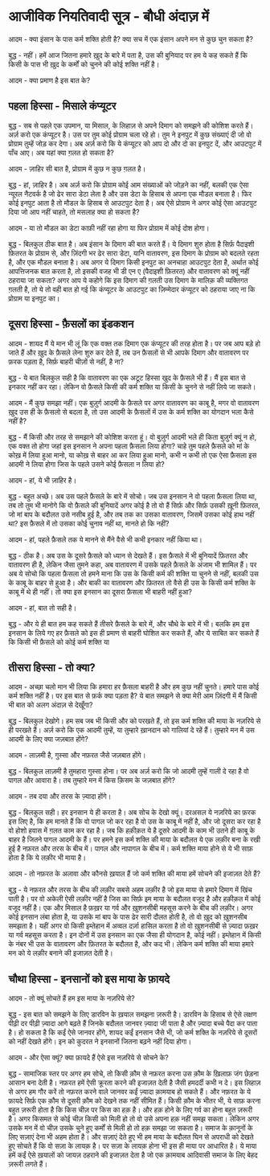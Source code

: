 # आजीविक नियतिवादी सूत्र - बौधी अंदाज़ में
आदम - क्या इंसान के पास कर्म शक्ति होती है? क्या सच में एक इंसान अपने मन से कुछ चुन सकता है?

बुद्ध - नहीं। हमें आज जितना हमारे ख़ुद के बारे में पता है, उस की बुनियाद पर हम ये कह सकते हैं कि किसी के पास भी ख़ुद के कर्मों को चुनने की कोई शक्ति नहीं है।

आदम - क्या प्रमाण है इस बात के?

## पहला हिस्सा - मिसाले कंप्यूटर
बुद्ध - सब से पहले एक उपमान, या मिसाल, के लिहाज़ से अपने दिमाग को समझने की कोशिश करते हैं। अर्ज़ करो एक कंप्यूटर है। उस पर तुम कोई प्रोग्राम चला रहे हो। तुम ने इनपुट में कुछ संख्याएं दी जो वो प्रोग्राम तुम्हें जोड़ कर देगा। अब अर्ज़ करो कि ये कंप्यूटर को आप दो और दो का इनपुट दें, और आउटपुट में पाँच आए। अब यहां क्या ग़लत हो सकता है?

आदम - ज़ाहिर सी बात है, प्रोग्राम में कुछ न कुछ ग़लत है।

बुद्ध - हां, ज़ाहिर है। अब अर्ज़ करो कि प्रोग्राम कोई आम संख्याओं को जोड़ने का नहीं, बलकी एक ऐसा न्यूरल नैटवर्क है जो ढेर सारा डेटा लेता है और उस डेटा के हिसाब से अपना एक मौडल बनाता है। फिर कोई इनपुट आता है तो मौडल के हिसाब से आउटपुट देता है। अब ऐसे प्रोग्राम ने अगर कोई ऐसा आउटपुट दिया जो आप नहीं चाहते, तो मसलाह क्या हो सकता है?

आदम - या तो मौडल का डेटा काफ़ी नहीं रहा होगा या फिर प्रोग्राम में कोई दोश होगा।

बुद्ध - बिलकुल ठीक बात है। अब इंसान के दिमाग की बात करते हैं। ये दिमाग शुरु होता है सिर्फ़ पैदाइशी फ़ितरत के प्रोग्राम से, और ज़िंदगी भर ढेर सारा डेटा, यानि वातावरण, इस दिमाग के प्रोग्राम को बदलते रहता है, और एक मौडल बनाता है। अब अगर ये दिमाग किसी इनपुट का अनचाहा आउटपुट देता है, अर्थात कोई आपत्तिजनक बात करता है, तो इसकी वजह भी डी एन ए (पैदाइशी फ़ितरत) और वातावरण को क्यूं नहीं ठहराया जा सकता? अगर आप ये कहोगे कि इस दिमाग की ग़लती उस दिमाग के मालिक़ की व्यक्तिगत  ग़लती है, तो ये तो वही बात हो गई कि कंप्यूटर के आउटपुट का ज़िम्मेदार कंप्यूटर को ठहराया जाए ना कि प्रोग्राम या इनपुट का।

## दूसरा हिस्सा - फ़ैसलों का इंडकशन
आदम - शायद मैं ये मान भी लूं कि एक वक्त तक दिमाग एक कंप्यूटर की तरह होता है। पर जब आप बड़े हो जाते हैं और ख़ुद के फ़ैसले लेना शुरु कर देते हैं, तब उन फ़ैसलों से भी आपके दिमाग और वातावरण पर फ़रक पड़ता है, सिर्फ़ बाहरी चीज़ों से नहीं, है ना?

बुद्ध - ये बात बिलकुल सही है कि वातावरण का एक अटूट हिस्सा खुद के फ़ैसले भी हैं। मैं इस बात से इनकार नहीं कर रहा। लेकिन वो फ़ैसले किसी की कर्म शक्ति या किसी के चुनने से नहीं लिये जा सकते।

आदम - मैं कुछ समझा नहीं। एक बुज़ुर्ग आदमी के फ़ैसले पर अगर वातावरण का काबू है, मगर वो वातावरण ख़ुद उस ही के फ़ैसलो से बदला है, तो उस आदमी के फ़ैसलों में उस के कर्म शक्ति का योगदान भला कैसे नहीं है?

बुद्ध - मैं किसी और तरह से समझाने की कोशिश करता हूं। वो बुज़ुर्ग आदमी भले ही किता बुज़ुर्ग क्यूं न हो, एक वक्त तो होगा जहां इस इनसान ने अपना पहला फ़ैसला लिया होगा? चाहे तुम पहले फ़ैसले को मां के कोख़ में लिया हुआ मानो, या कोख़ से बाहर आ कर लिया हुआ मानो, कभी न कभी तो एक ऐसा फ़ैसला इस आदमी ने लिया होगा जिस के पहले उसने कोई फ़ैसला न लिया हो?

आदम - हां, ये भी ज़ाहिर है।

बुद्ध - बहुत अच्छे। अब उस पहले फ़ैसले के बारे में सोचो। जब उस इनसान ने वो पहला फ़ैसला लिया था, तब तो तुम भी मानोगे कि वो फ़ैसले की बुनियादें अगर कोई है तो वो हैं सिर्फ़ और सिर्फ़ उसकी ख़ूनी फ़ितरत, जो मां बाप के बदौलत उसे नसीब हुई है, और तब तक का उसका वातावरण, जिसमें उसका कोई हाथ नहीं था? इस फ़ैसले में तो उसका कोई चुनाव नहीं था, मानते हो कि नहीं?

आदम - हां, पहले फ़ैसले तक ये मानने से मैंने वैसे भी कभी इनकार नहीं किया था।

बुद्ध - ठीक है। अब उस के दूसरे फ़ैसले को ध्यान से देखते हैं। इस फ़ैसले में भी बुनियादें फ़ितरत और वातावरण ही है, लेकिन जैसा तुमने कहा, अब वातावरण में उसके पहले फ़ैसले के अंजाम भी शामिल हैं। पर अब ये सोचो कि पहला फ़ैसला तो हमने माना कि उस के किसी कर्म की शक्ति या चुनने से नहीं, बलकी उस के काबू के बाहर से हुआ है। और बाकी का वातावरण और फ़ितरत तो वैसे ही उस के किसी कर्म शक्ति के काबू में थे ही नहीं। तो क्या इस इनसान का दूसरा फ़ैसला भी बाहरी नहीं हुआ?

आदम - हां, बात तो सही है।

बुद्ध - और ये ही बात हम कह सकते हैं तीसरे फ़ैसले के बारे में, और चौथे के बारे में भी। बलकि हम इस इनसान के लिये गए हर फ़ैसले को इस ही प्रमाण से बाहरी घोशित कर सकते हैं, और ये साबित कर सकते हैं कि किसी भी फ़ैसले को कोई कर्म शक्ति या 

## तीसरा हिस्सा - तो क्या?
आदम - अच्छा चलो मान भी लिया कि हमारा हर फ़ैसला बाहरी है और हम कुछ नहीं चुनते। हमारे पास कोई कर्म शक्ति नहीं है। पर इस बात से फ़र्क क्या पड़ता है? ये बात समझने से क्या मेरी आम ज़िंदगी में मैं किसी भी बात को अलग अंदाज़ से देखूँगा?

बुद्ध - बिलकुल देखोगे। हम सब जब भी किसी और को परखते हैं, तो इस कर्म शक्ति की माया के नज़रिये से ही परखते हैं। अर्ज़ करो कि एक आदमी तुम्हें, या तुम्हारे ख़ानदान को गालियां दे रहें हैं। तुम्हारे मन में उस आदमी के लिए क्या जज़बात होंगे?

आदम - लाज़मी है, गुस्सा और नफ़रत जैसे जज़बात होंगे।

बुद्ध - बिलकुल लाज़मी है तुमहारा गुस्सा होना। पर अब अर्ज़ करो कि जो आदमी तुम्हें गाली दे रहा है वो पागल और आवारा है। तब तुम्हारे मन में किस क़िसम के जज़बात होंगे?

आदम - तब दया और तरस के ज़्यादा होंगे।

बुद्ध - बिलकुल सही। हर इनसान ये ही करता है। अब सोच के देखो क्यूं। दरअसल ये नज़रिये का फ़रक इस लिए है, कि हम मानते हैं कि वो पागल जो कर रहा है वो उस के काबू में नहीं है, और जो दूसरा कर रहा है वो होशो हवास में ग़लत काम कर रहा है। जब कि हक़ीक़त ये है दूसरे आदमी के काम भी उतने ही काबू के बाहर है जितने पागल आदमी के हैं। पर हमने इस कर्म शक्ति की माया के बदौलत ये एक लक़ीर बना के रखी हुई है नफ़रत और तरस के बीच में। पागल और नापागल के बीच में। कर्म शक्ति माया होने से ये भी साफ़ होता है कि ये लक़ीर भी माया है।

आदम - तो नफ़रत के अलावा और कौनसे ख़याल हैं जो कर्म शक्ति की माया हमें सोचने की इजाज़त देते हैं?

बुद्ध - ये नफ़रत और तरस के बीच की लक़ीर सबसे अहम लक़ीर है जो इस माया से हमारे दिमाग में खिंच पाती है। पर वो अकेली ऐसी लक़ीर नहीं है जिस का सिर्फ़ इम माया के बदौलत वजूद है और हक़ीक़त में कोई वजूद नहीं है। एक और मिसाल है फ़ख़र या गर्व और ख़ुशनसीबी महसूस करने के बीच की लक़ीर। अगर कोई इनसान लंबा होता है, या उसके मां बाप के पास ढेर सारी दौलत होती है, तो वो ख़ुद को ख़ुशनसीब समझता है। यहीं अगर वो किसी इम्तेहान में अव्वल दर्ज़ा हासिल करता है तो वो ख़ुशनसीबी से ज़्यादा फ़ख़र या गर्व महसूस करता है। इन दोनों में उस इनसान का एक जैसा ही योगदान है, कोई नहीं। इम्तेहान में किसी के नंबर भी उस के वातावरण और फ़ितरत के बदौलत है, और कद भी। लेकिन कर्म शक्ति की माया हमारे मन को ये लक़ीर बनाने की इजाज़त देती है।

## चौथा हिस्सा - इनसानों को इस माया के फ़ायदे
आदम - तो क्यूं सोचते हैं हम इस माया के नज़रिये से?

बुद्ध - इस बात को समझने के लिए डारविन के ख़याल समझना ज़रूरी है। डारविन के हिसाब से ऐसे लक्षण पीढ़ी दर पीढ़ी ज़्यादा आगे बढ़ते हैं जिनके बदौलत जानवर ज़्यादा जी पाता है और ज़्यादा बच्चे पैदा कर पाता है। हो सकता है कि कईं ऐसे जानवर होंगे, शायद कईं इनसान जैसे भी, जो कर्म शक्ति के नज़रिये से दूसरों को नहीं देखते होंगे। इन को कुदरत ने इनसानों जितना बढ़ने नहीं दिया होगा।

आदम - और ऐसा क्यूं? क्या फ़ायदे हैं ऐसे इस नज़रिये से सोचने के?

बुद्ध - सामाजिक स्तर पर अगर हम सोचे, तो किसी क़ौम से नफ़रत करना उस क़ौम के ख़िलाफ़ जंग छेड़ना आसान बना देती है। नफ़रत हमें ऐसी क्रूरता करने की इजाज़त देती है जैसी हमदर्दी कभी न दे। इस लिहाज़ से अगर हम गौर करें तो नफ़रत करने वाले जानवर कईं ज़्यादा क़ामयाब हो सकते हैं। और नफ़रत के ये फ़ायदे सिर्फ़ एक क़ौम से दूसरी क़ौम को देखने तक नहीं सीमित हैं। किसी क़ौम के भीतर भी, ये साफ़ करना बहुत ज़रूरी होता है कि किस चीज़ पर किस का हक़ है। और हक़ होने के लिए गर्व का होना बहुत ज़रूरी है। अगर किसमत से कोई चीज़ किसी को मिली हो तो वो उसे अपना हक़ नहीं समझ सकता। लेकिन अगर उसके मन में वो चीज़ उसके चुने हुए कर्मों से मिली हो तो हक़ समझा जा सकता है। समाज के क़ानूनों के लिए सज़ाएं देना भी अहम होता है। और सज़ाएं देते हुए भी हम माया के बदौलत घिन से अपराधी को देखते हुए सोचते हैं कि वो सज़ा के लायक़ है। पर सज़ा के लायक़ होना भी इस ही माया पर आधारित है। ये माया हमें कईं ऐसे ख़यालों को जायज़ ठहराने की इजाज़त देता है जो एक क़ामयाब आदिवासी समाज के लिए बेहद ज़रूरी लगते हैं। 
